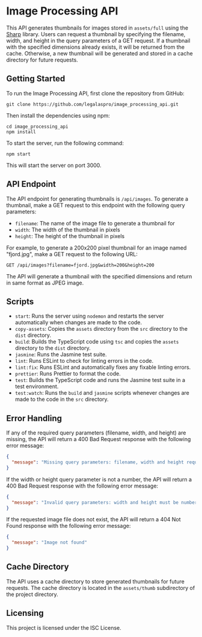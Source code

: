 # Image Processing API

This API generates thumbnails for images stored in `assets/full` using the [Sharp](https://github.com/lovell/sharp) library. Users can request a thumbnail by specifying the filename, width, and height in the query parameters of a GET request. If a thumbnail with the specified dimensions already exists, it will be returned from the cache. Otherwise, a new thumbnail will be generated and stored in a cache directory for future requests.

## Getting Started

To run the Image Processing API, first clone the repository from GitHub:

```
git clone https://github.com/legalaspro/image_processing_api.git
```

Then install the dependencies using npm:

```
cd image_processing_api
npm install
```

To start the server, run the following command:

```
npm start
```

This will start the server on port 3000.

## API Endpoint

The API endpoint for generating thumbnails is `/api/images`. To generate a thumbnail, make a GET request to this endpoint with the following query parameters:

- `filename`: The name of the image file to generate a thumbnail for
- `width`: The width of the thumbnail in pixels
- `height`: The height of the thumbnail in pixels


For example, to generate a 200x200 pixel thumbnail for an image named "fjord.jpg", make a GET request to the following URL:

```
GET /api/images?filename=fjord.jpg&width=200&height=200
```

The API will generate a thumbnail with the specified dimensions and return in same format as JPEG image.

## Scripts

- `start`: Runs the server using `nodemon` and restarts the server automatically when changes are made to the code.
- `copy-assets`: Copies the `assets` directory from the `src` directory to the `dist` directory.
- `build`: Builds the TypeScript code using `tsc` and copies the `assets` directory to the `dist` directory.
- `jasmine`: Runs the Jasmine test suite.
- `lint`: Runs ESLint to check for linting errors in the code.
- `lint:fix`: Runs ESLint and automatically fixes any fixable linting errors.
- `prettier`: Runs Prettier to format the code.
- `test`: Builds the TypeScript code and runs the Jasmine test suite in a test environment.
- `test:watch`: Runs the `build` and `jasmine` scripts whenever changes are made to the code in the `src` directory.


## Error Handling

If any of the required query parameters (filename, width, and height) are missing, the API will return a 400 Bad Request response with the following error message:

```json
{
  "message": "Missing query parameters: filename, width and height required!"
}
```

If the width or height query parameter is not a number, the API will return a 400 Bad Request response with the following error message:

```json
{
  "message": "Invalid query parameters: width and height must be numbers"
}
```

If the requested image file does not exist, the API will return a 404 Not Found response with the following error message:

```json
{
  "message": "Image not found"
}
```


## Cache Directory

The API uses a cache directory to store generated thumbnails for future requests. The cache directory is located in the `assets/thumb` subdirectory of the project directory.

## Licensing
This project is licensed under the ISC License.
